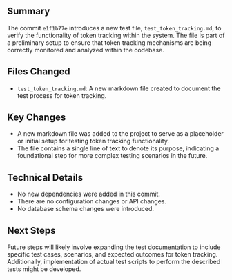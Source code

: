 ## Summary
The commit `e1f1b77e` introduces a new test file, `test_token_tracking.md`, to verify the functionality of token tracking within the system. The file is part of a preliminary setup to ensure that token tracking mechanisms are being correctly monitored and analyzed within the codebase.

## Files Changed
- `test_token_tracking.md`: A new markdown file created to document the test process for token tracking.

## Key Changes
- A new markdown file was added to the project to serve as a placeholder or initial setup for testing token tracking functionality.
- The file contains a single line of text to denote its purpose, indicating a foundational step for more complex testing scenarios in the future.

## Technical Details
- No new dependencies were added in this commit.
- There are no configuration changes or API changes.
- No database schema changes were introduced.

## Next Steps
Future steps will likely involve expanding the test documentation to include specific test cases, scenarios, and expected outcomes for token tracking. Additionally, implementation of actual test scripts to perform the described tests might be developed.